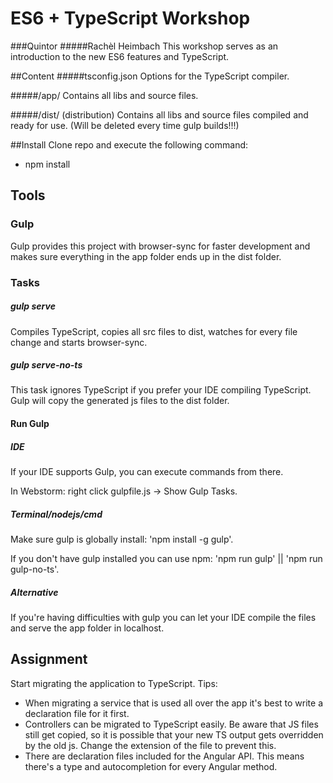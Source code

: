# ES6 + TypeScript Workshop
###Quintor
#####Rachèl Heimbach
This workshop serves as an introduction to the new ES6 features and TypeScript.

##Content
#####tsconfig.json
Options for the TypeScript compiler.

#####/app/
Contains all libs and source files.

#####/dist/ (distribution) 
Contains all libs and source files compiled and ready for use. (Will be deleted every time gulp builds!!!)

##Install
Clone repo and execute the following command:
- npm install

## Tools
### Gulp
Gulp provides this project with browser-sync for faster development and makes sure everything in the app folder ends up in the dist folder.
### Tasks
##### gulp serve
Compiles TypeScript, copies all src files to dist, watches for every file change and starts browser-sync.

##### gulp serve-no-ts
This task ignores TypeScript if you prefer your IDE compiling TypeScript. Gulp will copy the generated js files to the dist folder.

#### Run Gulp
##### IDE
If your IDE supports Gulp, you can execute commands from there.

In Webstorm: right click gulpfile.js -> Show Gulp Tasks.

##### Terminal/nodejs/cmd
Make sure gulp is globally install: 'npm install -g gulp'.

If you don't have gulp installed you can use npm: 'npm run gulp' || 'npm run gulp-no-ts'.

##### Alternative
If you're having difficulties with gulp you can let your IDE compile the files and serve the app folder in localhost.

## Assignment
Start migrating the application to TypeScript.
Tips:
- When migrating a service that is used all over the app it's best to write a declaration file for it first.
- Controllers can be migrated to TypeScript easily. Be aware that JS files still get copied, so it is possible
that your new TS output gets overridden by the old js. Change the extension of the file to prevent this.
- There are declaration files included for the Angular API. This means there's a type and autocompletion for
every Angular method.